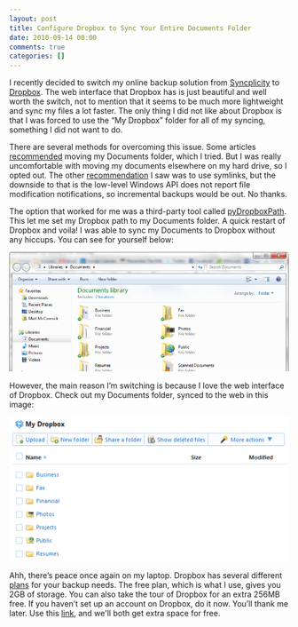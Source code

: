 ```yaml
---
layout: post
title: Configure Dropbox to Sync Your Entire Documents Folder
date: 2010-09-14 00:00
comments: true
categories: []
---
```

<p>I recently decided to switch my online backup solution from <a href="http://syncplicity.com/" target="_blank">Syncplicity</a> to <a href="http://www.dropbox.com/" target="_blank">Dropbox</a>. The web interface that Dropbox has is just beautiful and well worth the switch, not to mention that it seems to be much more lightweight and sync my files a lot faster. The only thing I did not like about Dropbox is that I was forced to use the &ldquo;My Dropbox&rdquo; folder for all of my syncing, something I did not want to do.</p>

<p>There are several methods for overcoming this issue. Some articles <a href="http://storecrowd.com/blog/dropbox-hacks/" target="_blank">recommended</a> moving my Documents folder, which I tried. But I was really uncomfortable with moving my documents elsewhere on my hard drive, so I opted out. The other <a href="http://wiki.dropbox.com/TipsAndTricks/SyncOtherFolders" target="_blank">recommendation</a> I saw was to use symlinks, but the downside to that is the low-level Windows API does not report file modification notifications, so incremental backups would be out. No thanks.</p>

<p>The option that worked for me was a third-party tool called <a href="http://forums.dropbox.com/topic.php?id=9665" target="_blank">pyDropboxPath</a>. This let me set my Dropbox path to my Documents folder. A quick restart of Dropbox and voila! I was able to sync my Documents to Dropbox without any hiccups. You can see for yourself below:</p>

<a href="/images/2012/05/cap.png"><img src="/images/2012/05/cap.png" /></a>

<p>However, the main reason I&rsquo;m switching is because I love the web interface of Dropbox. Check out my Documents folder, synced to the web in this image:</p>

<a href="/images/2012/05/cap21.png"><img src="/images/2012/05/cap21.png" /></a>

<p>Ahh, there&rsquo;s peace once again on my laptop. Dropbox has several different <a href="http://www.dropbox.com/pricing" target="_blank">plans</a> for your backup needs. The free plan, which is what I use, gives you 2GB of storage. You can also take the tour of Dropbox for an extra 256MB free. If you haven&rsquo;t set up an account on Dropbox, do it now. You&rsquo;ll thank me later. Use this <a href="http://www.dropbox.com/referrals/NTQ4NjEzOQ" target="_blank">link</a>, and we'll both get extra space for free.</p>
